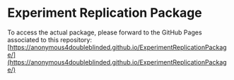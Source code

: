 # Experiment Replication Package

To access the actual package, please forward to the GitHub Pages associated to this repository: [https://anonymous4doubleblinded.github.io/ExperimentReplicationPackage/](https://anonymous4doubleblinded.github.io/ExperimentReplicationPackage/)
